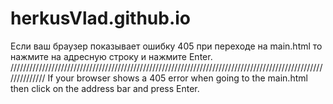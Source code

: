 # herkusVlad.github.io
Если ваш браузер показывает ошибку 405 при переходе на main.html то нажмите на адресную строку и нажмите Enter.
//////////////////////////////////////////////////////////////////////////////////////////////////////////////
If your browser shows a 405 error when going to the main.html then click on the address bar and press Enter.
